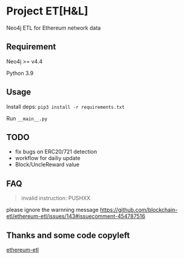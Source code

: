 # Project ET[H&L]

Neo4j ETL for Ethereum network data

## Requirement

Neo4j >= v4.4

Python 3.9

## Usage

Install deps: `pip3 install -r requirements.txt`

Run `__main__.py`

## TODO

- fix bugs on ERC20/721 detection
- workflow for dailiy update
- Block/UncleReward value

## FAQ

> invalid instruction: PUSHXX

please ignore the warnning message 
https://github.com/blockchain-etl/ethereum-etl/issues/143#issuecomment-454787516

## Thanks and some code copyleft

[ethereum-etl](https://github.com/blockchain-etl/ethereum-etl)
